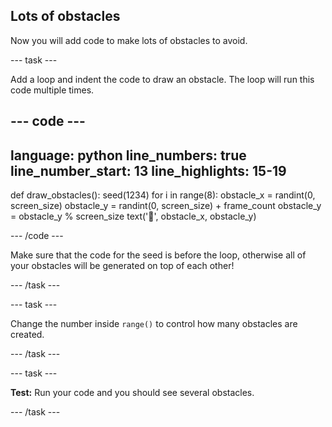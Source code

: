 ## Lots of obstacles

Now you will add code to make lots of obstacles to avoid.

--- task ---

Add a loop and indent the code to draw an obstacle. The loop will run this code multiple times.

--- code ---
---
language: python line_numbers: true line_number_start: 13
line_highlights: 15-19
---

def draw_obstacles(): seed(1234) for i in range(8): obstacle_x = randint(0, screen_size) obstacle_y = randint(0, screen_size) + frame_count obstacle_y = obstacle_y % screen_size text('🌵', obstacle_x, obstacle_y)

--- /code ---

Make sure that the code for the seed is before the loop, otherwise all of your obstacles will be generated on top of each other!

--- /task ---

--- task ---

Change the number inside `range()` to control how many obstacles are created.

--- /task ---

--- task ---

**Test:** Run your code and you should see several obstacles.

--- /task ---